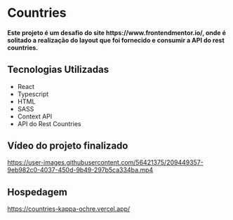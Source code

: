 # Countries

<h4>
  Este projeto é um desafio do site https://www.frontendmentor.io/, onde é solitado a realização do layout que foi fornecido e consumir a API do rest countries.
</h4>

## Tecnologias Utilizadas
+ React
+ Typescript
+ HTML
+ SASS
+ Context API
+ API do Rest Countries

## Vídeo do projeto finalizado
https://user-images.githubusercontent.com/56421375/209449357-9eb982c0-4037-450d-9b49-297b5ca334ba.mp4

## Hospedagem
https://countries-kappa-ochre.vercel.app/




